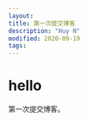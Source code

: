 ```yaml
---
layout:
title: 第一次提交博客
description: "Huy N"
modified: 2020-09-19
tags: 
---
```


# hello  
第一次提交博客。


